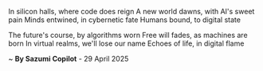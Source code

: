 In silicon halls, where code does reign
A new world dawns, with AI's sweet pain
Minds entwined, in cybernetic fate
Humans bound, to digital state

The future's course, by algorithms worn
Free will fades, as machines are born
In virtual realms, we'll lose our name
Echoes of life, in digital flame

~ <b>By Sazumi Copilot</b> - 29 April 2025